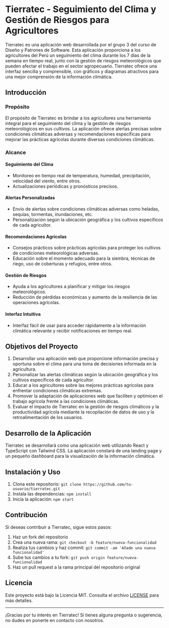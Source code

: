 # Tierratec - Seguimiento del Clima y Gestión de Riesgos para Agricultores

Tierratec es una aplicación web desarrollada por el grupo 3 del curso de Diseño y Patrones de Software. Esta aplicación proporciona a los agricultores del Perú un seguimiento del clima durante los 7 días de la semana en tiempo real, junto con la gestión de riesgos meteorológicos que pueden afectar el trabajo en el sector agropecuario. Tierratec ofrece una interfaz sencilla y comprensible, con gráficos y diagramas atractivos para una mejor comprensión de la información climática.

## Introducción

### Propósito

El propósito de Tierratec es brindar a los agricultores una herramienta integral para el seguimiento del clima y la gestión de riesgos meteorológicos en sus cultivos. La aplicación ofrece alertas precisas sobre condiciones climáticas adversas y recomendaciones específicas para mejorar las prácticas agrícolas durante diversas condiciones climáticas.

### Alcance

#### Seguimiento del Clima
- Monitoreo en tiempo real de temperatura, humedad, precipitación, velocidad del viento, entre otros.
- Actualizaciones periódicas y pronósticos precisos.

#### Alertas Personalizadas
- Envío de alertas sobre condiciones climáticas adversas como heladas, sequías, tormentas, inundaciones, etc.
- Personalización según la ubicación geográfica y los cultivos específicos de cada agricultor.

#### Recomendaciones Agrícolas
- Consejos prácticos sobre prácticas agrícolas para proteger los cultivos de condiciones meteorológicas adversas.
- Educación sobre el momento adecuado para la siembra, técnicas de riego, uso de coberturas y refugios, entre otros.

#### Gestión de Riesgos
- Ayuda a los agricultores a planificar y mitigar los riesgos meteorológicos.
- Reducción de pérdidas económicas y aumento de la resiliencia de las operaciones agrícolas.

#### Interfaz Intuitiva
- Interfaz fácil de usar para acceder rápidamente a la información climática relevante y recibir notificaciones en tiempo real.

## Objetivos del Proyecto

1. Desarrollar una aplicación web que proporcione información precisa y oportuna sobre el clima para una toma de decisiones informada en la agricultura.
2. Personalizar las alertas climáticas según la ubicación geográfica y los cultivos específicos de cada agricultor.
3. Educar a los agricultores sobre las mejores prácticas agrícolas para enfrentar condiciones climáticas extremas.
4. Promover la adaptación de aplicaciones web que faciliten y optimicen el trabajo agrícola frente a las condiciones climáticas.
5. Evaluar el impacto de Tierratec en la gestión de riesgos climáticos y la productividad agrícola mediante la recopilación de datos de uso y la retroalimentación de los usuarios.

## Desarrollo de la Aplicación

Tierratec se desarrollará como una aplicación web utilizando React y TypeScript con Tailwind CSS. La aplicación constará de una landing page y un pequeño dashboard para la visualización de la información climática.

## Instalación y Uso

1. Clona este repositorio: `git clone https://github.com/tu-usuario/tierratec.git`
2. Instala las dependencias: `npm install`
3. Inicia la aplicación: `npm start`

## Contribución

Si deseas contribuir a Tierratec, sigue estos pasos:

1. Haz un fork del repositorio
2. Crea una nueva rama: `git checkout -b feature/nueva-funcionalidad`
3. Realiza tus cambios y haz commit: `git commit -am 'Añade una nueva funcionalidad'`
4. Sube tus cambios a tu fork: `git push origin feature/nueva-funcionalidad`
5. Haz un pull request a la rama principal del repositorio original

## Licencia

Este proyecto está bajo la Licencia MIT. Consulta el archivo [LICENSE](LICENSE) para más detalles.

---

¡Gracias por tu interés en Tierratec! Si tienes alguna pregunta o sugerencia, no dudes en ponerte en contacto con nosotros.
